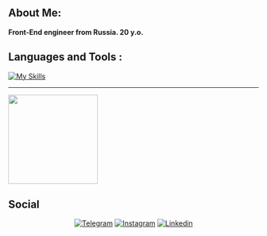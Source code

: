 About Me:
---
<b>Front-End engineer from Russia. 20 y.o.</b>

Languages and Tools :
---

[![My Skills](https://skillicons.dev/icons?i=html,css,sass,js,ts,vue,vite,firebase&theme=light)](https://skillicons.dev)

<hr>

<p align="left">
<a href="https://github.com/Amirovvv">
  <img height="180em" src="https://github-readme-stats-eight-theta.vercel.app/api/top-langs/?username=Amirovvv&layout=compact&langs_count=8&theme=algolia"/>
</a>
</p>

Social
---
<p align="center">
<a href="https://t.me/amirovvvvv">	<img alt="Telegram" src="https://img.shields.io/badge/@amirovvvvv-2CA5E0?style=for-the-badge&logo=telegram&logoColor=white" /></a>
<a href="https://www.instagram.com/a.amirovv/"><img alt="Instagram" src="https://img.shields.io/badge/@a.amirovv-%23E4405F.svg?style=for-the-badge&logo=Instagram&logoColor=white"/></a>
<a href="https://www.linkedin.com/in/khasan-amirov/"><img alt="Linkedin" src="https://img.shields.io/badge/amirov-blue.svg?style=for-the-badge&logo=Linkedin&logoColor=white"/></a>
</p>

  

